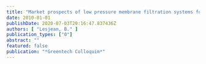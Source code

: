 ```yaml
---
title: "Market prospects of low pressure membrane filtration systems for water purification"
date: 2010-01-01
publishDate: 2020-07-03T20:16:47.837436Z
authors: [ "Lesjean, B." ]
publication_types: ["0"]
abstract: ""
featured: false
publication: "*Greentech Colloquim*"
---
```


